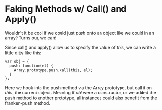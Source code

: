 # Faking Methods w/ Call() and Apply()

Wouldn't it be cool if we could just _push_ onto an object like we could in an array? Turns out, we can!

Since call() and apply() allow us to specify the value of _this_, we can write a little ditty like this:

	var obj = {
	  push: function(el) {
	    Array.prototype.push.call(this, el);
	  }
	};
	
Here we hook into the push method via the Array prototype, but call it on _this_, the current object. Meaning if _obj_ were a constructor, or we added the push method to another prototype, all instances could also benefit from the franken-push method. 